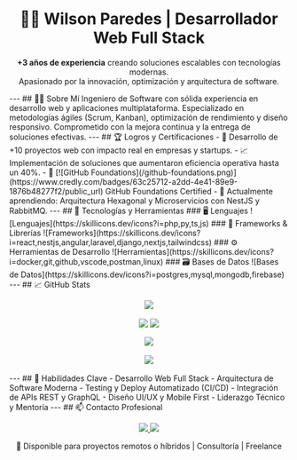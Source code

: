 <h1 align="center">👨‍💻 Wilson Paredes | Desarrollador Web Full Stack</h1>
<p align="center">
  <b>+3 años de experiencia</b> creando soluciones escalables con tecnologías modernas.<br/>
  Apasionado por la innovación, optimización y arquitectura de software.
</p>
---
## 🧑‍💼 Sobre Mí
Ingeniero de Software con sólida experiencia en desarrollo web y aplicaciones multiplataforma. Especializado en metodologías ágiles (Scrum, Kanban), optimización de rendimiento y diseño responsivo. Comprometido con la mejora continua y la entrega de soluciones efectivas.
---
## 🏆 Logros y Certificaciones
- 🥇 Desarrollo de +10 proyectos web con impacto real en empresas y startups.
- 📈 Implementación de soluciones que aumentaron eficiencia operativa hasta un 40%.
- 📜 [![GitHub Foundations](/github-foundations.png)](https://www.credly.com/badges/63c25712-a2dd-4e41-89e9-1876b48277f2/public_url) GitHub Foundations Certified
- 🧠 Actualmente aprendiendo: Arquitectura Hexagonal y Microservicios con NestJS y RabbitMQ.
---
## 🧰 Tecnologías y Herramientas
### 🖥️ Lenguajes
![Lenguajes](https://skillicons.dev/icons?i=php,py,ts,js)
### 🧱 Frameworks & Librerías
![Frameworks](https://skillicons.dev/icons?i=react,nestjs,angular,laravel,django,nextjs,tailwindcss)
### ⚙️ Herramientas de Desarrollo
![Herramientas](https://skillicons.dev/icons?i=docker,git,github,vscode,postman,linux)
### 🗃️ Bases de Datos
![Bases de Datos](https://skillicons.dev/icons?i=postgres,mysql,mongodb,firebase)
---
## 📈 GitHub Stats
<p align="center">
  <img src="https://github-profile-trophy.vercel.app/?username=WilsonParedes11&theme=darkhub&no-frame=true&no-bg=true" />
</p>
<p align="center">
  <img src="https://github-readme-stats.vercel.app/api?username=WilsonParedes11&show_icons=true&theme=radical" height="160"/>
  <img src="https://github-readme-stats.vercel.app/api/top-langs/?username=WilsonParedes11&layout=compact&theme=radical" height="160"/>
</p>
<p align="center">
  <img src="https://streak-stats.demolab.com?user=WilsonParedes11&theme=radical&hide_border=true" />
</p>
<p align="center">
  <img src="https://github-readme-activity-graph.vercel.app/graph?username=WilsonParedes11&theme=react-dark" />
</p>
---
## 🧠 Habilidades Clave
- Desarrollo Web Full Stack
- Arquitectura de Software Moderna
- Testing y Deploy Automatizado (CI/CD)
- Integración de APIs REST y GraphQL
- Diseño UI/UX y Mobile First
- Liderazgo Técnico y Mentoría
---
## 📫 Contacto Profesional
<p align="center">
  <a href="mailto:wilsonparedes87@gmail.com">
    <img src="https://img.shields.io/badge/Email-Contactar-EA4335?style=for-the-badge&logo=gmail"/>
  </a>
  <a href="https://www.linkedin.com/in/wilson-paredes-541716244">
    <img src="https://img.shields.io/badge/LinkedIn-Wilson%20Paredes-0077B5?style=for-the-badge&logo=linkedin"/>
  </a>
</p>
<p align="center">
  📍 Disponible para proyectos remotos o híbridos | Consultoría | Freelance
</p>
